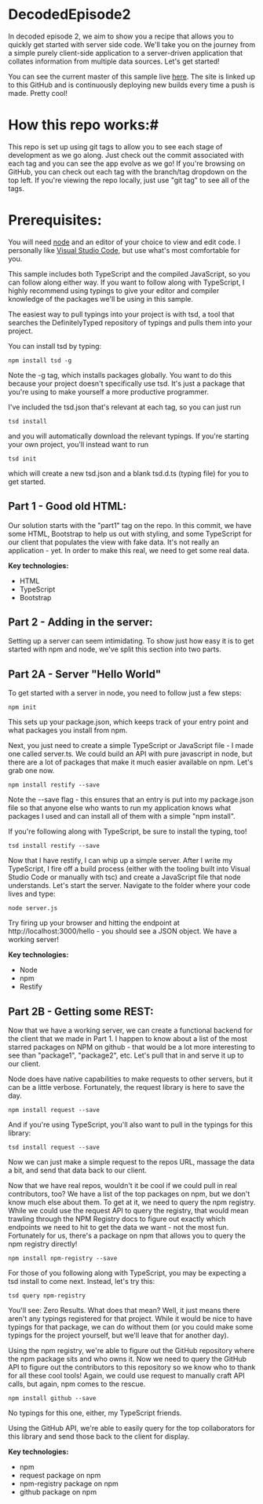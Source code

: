 # DecodedEpisode2

In decoded episode 2, we aim to show you a recipe that allows you to quickly get started with server side code. We'll take you on the journey from a simple purely client-side application to a server-driven application that collates information from multiple data sources. Let's get started!

You can see the current master of this sample live [here](http://decodedepisode2.azurewebsites.net). The site is linked up to this GitHub and is continuously deploying new builds every time a push is made. Pretty cool!

# How this repo works:#

This repo is set up using git tags to allow you to see each stage of development as we go along. Just check out the commit associated with each tag and you can see the app evolve as we go! If you're browsing on GitHub, you can check out each tag with the branch/tag dropdown on the top left. If you're viewing the repo locally, just use "git tag" to see all of the tags.

# Prerequisites:

You will need [node](http://www.nodejs.org "node") and an editor of your choice to view and edit code. I personally like [Visual Studio Code](https://code.visualstudio.com/), but use what's most comfortable for you.

This sample includes both TypeScript and the compiled JavaScript, so you can follow along either way. If you want to follow along with TypeScript, I highly recommend using typings to give your editor and compiler knowledge of the packages we'll be using in this sample.

The easiest way to pull typings into your project is with tsd, a tool that searches the DefinitelyTyped repository of typings and pulls them into your project. 

You can install tsd by typing:

	npm install tsd -g

Note the -g tag, which installs packages globally. You want to do this because your project doesn't specifically use tsd. It's just a package that you're using to make yourself a more productive programmer.

I've included the tsd.json that's relevant at each tag, so you can just run

	tsd install

and you will automatically download the relevant typings. If you're starting your own project, you'll instead want to run

	tsd init

which will create a new tsd.json and a blank tsd.d.ts (typing file) for you to get started.

## Part 1 - Good old HTML:  ##

Our solution starts with the "part1" tag on the repo. In this commit, we have some HTML, Bootstrap to help us out with styling, and some TypeScript for our client that populates the view with fake data. It's not really an application - yet. In order to make this real, we need to get some real data.

**Key technologies:**

- HTML
- TypeScript
- Bootstrap

## Part 2 - Adding in the server: ##

Setting up a server can seem intimidating. To show just how easy it is to get started with npm and node, we've split this section into two parts.

## Part 2A - Server "Hello World"

To get started with a server in node, you need to follow just a few steps:

    npm init

This sets up your package.json, which keeps track of your entry point and what packages you install from npm.

Next, you just need to create a simple TypeScript or JavaScript file - I made one called server.ts. We could build an API with pure javascript in node, but there are a lot of packages that make it much easier available on npm. Let's grab one now.

	npm install restify --save

Note the --save flag - this ensures that an entry is put into my package.json file so that anyone else who wants to run my application knows what packages I used and can install all of them with a simple "npm install".

If you're following along with TypeScript, be sure to install the typing, too!

	tsd install restify --save

Now that I have restify, I can whip up a simple server. After I write my TypeScript, I fire off a build process (either with the tooling built into Visual Studio Code or manually with tsc) and create a JavaScript file that node understands. Let's start the server. Navigate to the folder where your code lives and type:

	node server.js 

Try firing up your browser and hitting the endpoint at http://localhost:3000/hello - you should see a JSON object. We have a working server!

**Key technologies:**

- Node
- npm
- Restify

## Part 2B - Getting some REST: ##

Now that we have a working server, we can create a functional backend for the client that we made in Part 1. I happen to know about a list of the most starred packages on NPM on github - that would be a lot more interesting to see than "package1", "package2", etc. Let's pull that in and serve it up to our client.

Node does have native capabilities to make requests to other servers, but it can be a little verbose. Fortunately, the request library is here to save the day.

	npm install request --save

And if you're using TypeScript, you'll also want to pull in the typings for this library:

	tsd install request --save

Now we can just make a simple request to the repos URL, massage the data a bit, and send that data back to our client.

Now that we have real repos, wouldn't it be cool if we could pull in real contributors, too? We have a list of the top packages on npm, but we don't know much else about them. To get at it, we need to query the npm registry. While we could use the request API to query the registry, that would mean trawling through the NPM Registry docs to figure out exactly which endpoints we need to hit to get the data we want - not the most fun. Fortunately for us, there's a package on npm that allows you to query the npm registry directly!

	npm install npm-registry --save

For those of you following along with TypeScript, you may be expecting a tsd install to come next. Instead, let's try this:

	tsd query npm-registry

You'll see: Zero Results. What does that mean? Well, it just means there aren't any typings registered for that project. While it would be nice to have typings for that package, we can do without them (or you could make some typings for the project yourself, but we'll leave that for another day).

Using the npm registry, we're able to figure out the GitHub repository where the npm package sits and who owns it. Now we need to query the GitHub API to figure out the contributors to this repository so we know who to thank for all these cool tools! Again, we could use request to manually craft API calls, but again, npm comes to the rescue.

	npm install github --save

No typings for this one, either, my TypeScript friends.

Using the GitHub API, we're able to easily query for the top collaborators for this library and send those back to the client for display.

**Key technologies:**

- npm
- request package on npm
- npm-registry package on npm
- github package on npm